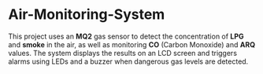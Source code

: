 # Air-Monitoring-System
This project uses an **MQ2** gas sensor to detect the concentration of **LPG** and **smoke** in the air, as well as monitoring **CO** (Carbon Monoxide) and **ARQ** values. The system displays the results on an LCD screen and triggers alarms using LEDs and a buzzer when dangerous gas levels are detected.
